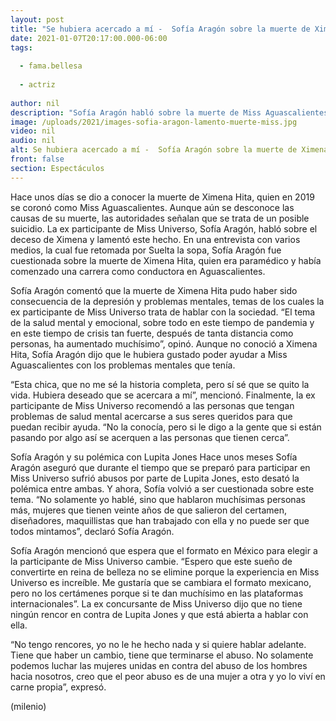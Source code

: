 ```yaml
---
layout: post
title: "Se hubiera acercado a mí -  Sofía Aragón sobre la muerte de Ximena Hita, Miss Aguascalientes"
date: 2021-01-07T20:17:00.000-06:00
tags:
  
  - fama.bellesa
  
  - actriz
  
author: nil
description: "Sofía Aragón habló sobre la muerte de Miss Aguascalientes 2019, Ximena Hita. La ex participante de Miss Universo mencionó que hubiera ayudado a la joven. https://www.milenio.com/espectaculos/famosos/ximena-hita-sofia-aragon-muerte-miss-aguascaliente"
image: /uploads/2021/images-sofia-aragon-lamento-muerte-miss.jpg
video: nil
audio: nil
alt: Se hubiera acercado a mí -  Sofía Aragón sobre la muerte de Ximena Hita, Miss Aguascalientes
front: false
section: Espectáculos
---
```


Hace unos días se dio a conocer la muerte de Ximena Hita, quien en 2019 se coronó como Miss Aguascalientes. Aunque aún se desconoce las causas de su muerte, las autoridades señalan que se trata de un posible suicidio. La ex participante de Miss Universo, Sofía Aragón, habló sobre el deceso de Ximena y lamentó este hecho. En una entrevista con varios medios, la cual fue retomada por Suelta la sopa, Sofía Aragón fue cuestionada sobre la muerte de Ximena Hita, quien era paramédico y había comenzado una carrera como conductora en Aguascalientes. 

Sofía Aragón comentó que la muerte de Ximena Hita pudo haber sido consecuencia de la depresión y problemas mentales, temas de los cuales la ex participante de Miss Universo trata de hablar con la sociedad. “El tema de la salud mental y emocional, sobre todo en este tiempo de pandemia y en este tiempo de crisis tan fuerte, después de tanta distancia como personas, ha aumentado muchísimo”, opinó. Aunque no conoció a Ximena Hita, Sofía Aragón dijo que le hubiera gustado poder ayudar a Miss Aguascalientes con los problemas mentales que tenía. 

“Esta chica, que no me sé la historia completa, pero sí sé que se quito la vida. Hubiera deseado que se acercara a mí”, mencionó. Finalmente, la ex participante de Miss Universo recomendó a las personas que tengan problemas de salud mental acercarse a sus seres queridos para que puedan recibir ayuda. “No la conocía, pero si le digo a la gente que si están pasando por algo así se acerquen a las personas que tienen cerca”. 

Sofía Aragón y su polémica con Lupita Jones Hace unos meses Sofía Aragón aseguró que durante el tiempo que se preparó para participar en Miss Universo sufrió abusos por parte de Lupita Jones, esto desató la polémica entre ambas. Y ahora, Sofía volvió a ser cuestionada sobre este tema. “No solamente yo hablé, sino que hablaron muchísimas personas más, mujeres que tienen veinte años de que salieron del certamen, diseñadores, maquillistas que han trabajado con ella y no puede ser que todos mintamos”, declaró Sofía Aragón. 

Sofía Aragón mencionó que espera que el formato en México para elegir a la participante de Miss Universo cambie. “Espero que este sueño de convertirte en reina de belleza no se elimine porque la experiencia en Miss Universo es increíble. Me gustaría que se cambiara el formato mexicano, pero no los certámenes porque si te dan muchísimo en las plataformas internacionales”. La ex concursante de Miss Universo dijo que no tiene ningún rencor en contra de Lupita Jones y que está abierta a hablar con ella. 

“No tengo rencores, yo no le he hecho nada y si quiere hablar adelante. Tiene que haber un cambio, tiene que terminarse el abuso. No solamente podemos luchar las mujeres unidas en contra del abuso de los hombres hacia nosotros, creo que el peor abuso es de una mujer a otra y yo lo viví en carne propia”, expresó. 

(milenio)